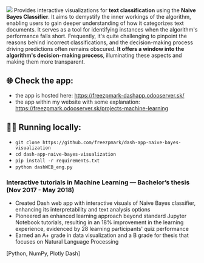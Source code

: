 <img src="https://github.com/freezpmark/dash-app-naive-bayes-visualization/blob/362d6ed71fa0ffaabea8a25702d5eaffe7b3167c/dashapp_screenshot.png"/>
Provides interactive visualizations for <b>text classification</b> using the <b>Naive Bayes Classifier</b>​. It aims to demystify the inner workings of the algorithm, enabling users to gain deeper understanding of how it categorizes text documents. It serves as a tool for identifying instances when the algorithm's performance falls short. Frequently, it's quite challenging to pinpoint the reasons behind incorrect classifications, and the decision-making process driving predictions often remains obscured. <b>It offers a window into the algorithm's decision-making process</b>, illuminating these aspects and making them more transparent.

## 🌐 Check the app:
 - the app is hosted here: https://freezpmark-dashapp.odooserver.sk/
 - the app within my website with some explanation: https://freezpmark.odooserver.sk/projects-machine-learning

## 🧑‍💻 Running locally:
 - `git clone https://github.com/freezpmark/dash-app-naive-bayes-visualization`
 - `cd dash-app-naive-bayes-visualization`
 - `pip install -r requirements.txt`
 - `python dashWEB_eng.py`

### Interactive tutorials in Machine Learning — Bachelor’s thesis (Nov 2017 - May 2018)
 - Created Dash web app with interactive visuals of Naive Bayes classifier, enhancing its interpretability and text analysis options
 - Pioneered an enhanced learning approach beyond standard Jupyter Notebook tutorials, resulting in an 18% improvement in the learning experience, evidenced by 28 learning participants' quiz performance
 - Earned an A+ grade in data visualization and a B grade for thesis that focuses on Natural Language Processing

[Python, NumPy, Plotly Dash] 
